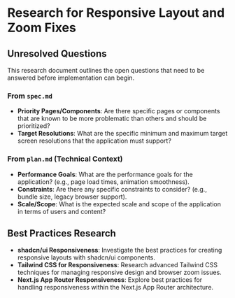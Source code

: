 # Research for Responsive Layout and Zoom Fixes

## Unresolved Questions

This research document outlines the open questions that need to be answered before implementation can begin.

### From `spec.md`

- **Priority Pages/Components**: Are there specific pages or components that are known to be more problematic than others and should be prioritized?
- **Target Resolutions**: What are the specific minimum and maximum target screen resolutions that the application must support?

### From `plan.md` (Technical Context)

- **Performance Goals**: What are the performance goals for the application? (e.g., page load times, animation smoothness).
- **Constraints**: Are there any specific constraints to consider? (e.g., bundle size, legacy browser support).
- **Scale/Scope**: What is the expected scale and scope of the application in terms of users and content?

## Best Practices Research

- **shadcn/ui Responsiveness**: Investigate the best practices for creating responsive layouts with shadcn/ui components.
- **Tailwind CSS for Responsiveness**: Research advanced Tailwind CSS techniques for managing responsive design and browser zoom issues.
- **Next.js App Router Responsiveness**: Explore best practices for handling responsiveness within the Next.js App Router architecture.
